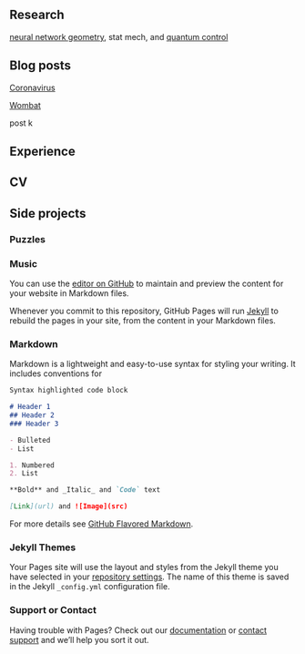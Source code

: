## Research
[neural network geometry](https://arxiv.org/pdf/2003.10397.pdf), stat mech, and [quantum control](https://journals.aps.org/prb/accepted/6d07aO37Cd21ef3f659a4da7a9b9f6fccca4d0e17)

## Blog posts
[Coronavirus](/blog/covid)

[Wombat](wombat.md)

post k

## Experience

## CV

## Side projects
### Puzzles
### Music



You can use the [editor on GitHub](https://github.com/james-simon/james-simon.github.io/edit/master/README.md) to maintain and preview the content for your website in Markdown files.

Whenever you commit to this repository, GitHub Pages will run [Jekyll](https://jekyllrb.com/) to rebuild the pages in your site, from the content in your Markdown files.

### Markdown

Markdown is a lightweight and easy-to-use syntax for styling your writing. It includes conventions for

```markdown
Syntax highlighted code block

# Header 1
## Header 2
### Header 3

- Bulleted
- List

1. Numbered
2. List

**Bold** and _Italic_ and `Code` text

[Link](url) and ![Image](src)
```

For more details see [GitHub Flavored Markdown](https://guides.github.com/features/mastering-markdown/).

### Jekyll Themes

Your Pages site will use the layout and styles from the Jekyll theme you have selected in your [repository settings](https://github.com/james-simon/james-simon.github.io/settings). The name of this theme is saved in the Jekyll `_config.yml` configuration file.

### Support or Contact

Having trouble with Pages? Check out our [documentation](https://help.github.com/categories/github-pages-basics/) or [contact support](https://github.com/contact) and we’ll help you sort it out.
